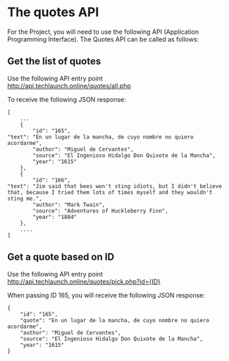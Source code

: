 # The quotes API
For the Project, you will need to use the following API (Application Programming Interface). The Quotes API can be called as follows:

## Get the list of quotes
Use the following API entry point  
http://api.techlaunch.online/quotes/all.php   

To receive the following JSON response:
```
[
	...
	{
		"id": "165",
"text": "En un lugar de la mancha, de cuyo nombre no quiero acordarme",
		"author": "Miguel de Cervantes",
		"source": "El Ingenioso Hidalgo Don Quixote de la Mancha",
		"year": "1615"
	},
	{
		"id": "166",
"text": "Jim said that bees won't sting idiots, but I didn't believe that, because I tried them lots of times myself and they wouldn't sting me.",
		"author": "Mark Twain",
		"source": "Adventures of Huckleberry Finn",
		"year": "1884"
	},
	....
]
```

## Get a quote based on ID
Use the following API entry point  
http://api.techlaunch.online/quotes/pick.php?id={ID}  

When passing ID 165, you will receive the following JSON response:  
```
{
	"id": "165",
	"quote": "En un lugar de la mancha, de cuyo nombre no quiero acordarme",
	"author": "Miguel de Cervantes",
	"source": "El Ingenioso Hidalgo Don Quixote de la Mancha",
	"year": "1615"
}
```
